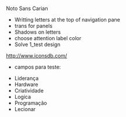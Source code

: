 Noto Sans Carian 

- Writting letters at the top of navigation pane
- trans for panels
- Shadows on letters
- choose attention label color
- Solve 1_test design


http://www.iconsdb.com/

* campos para teste:

- Liderança
- Hardware
- Criatividade
- Logica
- Programação
- Lecionar
